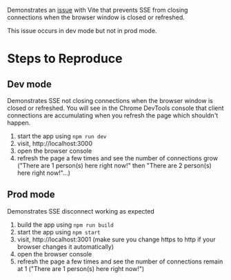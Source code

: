 Demonstrates an [issue](https://github.com/vitejs/vite/issues/12157) with Vite that prevents SSE from closing connections when the browser window is closed or refreshed.

This issue occurs in dev mode but not in prod mode.

# Steps to Reproduce

## Dev mode

Demonstrates SSE not closing connections when the browser window is closed or refreshed. You will see in the Chrome DevTools console that client connections are accumulating when you refresh the page which shouldn't happen.

1. start the app using `npm run dev`
2. visit, http://localhost:3000
3. open the browser console
4. refresh the page a few times and see the number of connections grow ("There are 1 person(s) here right now!" then "There are 2 person(s) here right now!"...)

## Prod mode

Demonstrates SSE disconnect working as expected

1. build the app using `npm run build`
2. start the app using `npm start`
3. visit, http://localhost:3001 (make sure you change https to http if your browser changes it automatically)
4. open the browser console
5. refresh the page a few times and see the number of connections remain at 1 ("There are 1 person(s) here right now!")
